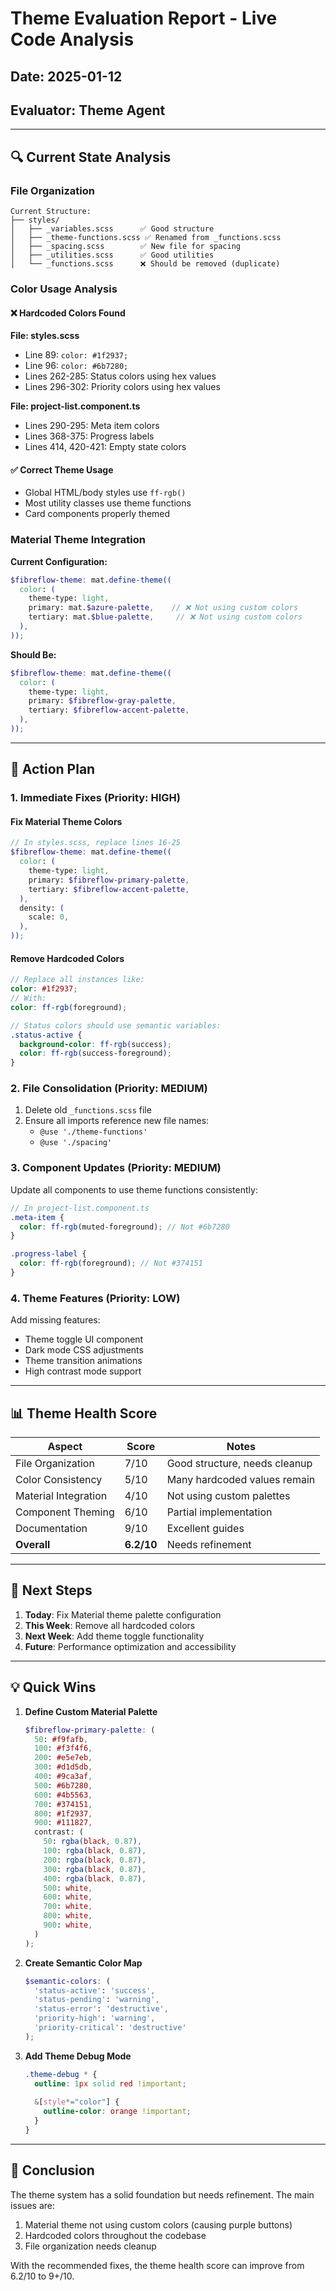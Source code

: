 # Theme Evaluation Report - Live Code Analysis

## Date: 2025-01-12
## Evaluator: Theme Agent

---

## 🔍 Current State Analysis

### File Organization
```
Current Structure:
├── styles/
│   ├── _variables.scss      ✅ Good structure
│   ├── _theme-functions.scss ✅ Renamed from _functions.scss
│   ├── _spacing.scss        ✅ New file for spacing
│   ├── _utilities.scss      ✅ Good utilities
│   └── _functions.scss      ❌ Should be removed (duplicate)
```

### Color Usage Analysis

#### ❌ Hardcoded Colors Found
**File: styles.scss**
- Line 89: `color: #1f2937;` 
- Line 96: `color: #6b7280;`
- Lines 262-285: Status colors using hex values
- Lines 296-302: Priority colors using hex values

**File: project-list.component.ts**
- Lines 290-295: Meta item colors
- Lines 368-375: Progress labels
- Lines 414, 420-421: Empty state colors

#### ✅ Correct Theme Usage
- Global HTML/body styles use `ff-rgb()`
- Most utility classes use theme functions
- Card components properly themed

### Material Theme Integration

**Current Configuration:**
```scss
$fibreflow-theme: mat.define-theme((
  color: (
    theme-type: light,
    primary: mat.$azure-palette,    // ❌ Not using custom colors
    tertiary: mat.$blue-palette,     // ❌ Not using custom colors
  ),
));
```

**Should Be:**
```scss
$fibreflow-theme: mat.define-theme((
  color: (
    theme-type: light,
    primary: $fibreflow-gray-palette,
    tertiary: $fibreflow-accent-palette,
  ),
));
```

---

## 🎯 Action Plan

### 1. Immediate Fixes (Priority: HIGH)

#### Fix Material Theme Colors
```scss
// In styles.scss, replace lines 16-25
$fibreflow-theme: mat.define-theme((
  color: (
    theme-type: light,
    primary: $fibreflow-primary-palette,
    tertiary: $fibreflow-accent-palette,
  ),
  density: (
    scale: 0,
  ),
));
```

#### Remove Hardcoded Colors
```scss
// Replace all instances like:
color: #1f2937;
// With:
color: ff-rgb(foreground);

// Status colors should use semantic variables:
.status-active {
  background-color: ff-rgb(success);
  color: ff-rgb(success-foreground);
}
```

### 2. File Consolidation (Priority: MEDIUM)

1. Delete old `_functions.scss` file
2. Ensure all imports reference new file names:
   - `@use './theme-functions'`
   - `@use './spacing'`

### 3. Component Updates (Priority: MEDIUM)

Update all components to use theme functions consistently:
```scss
// In project-list.component.ts
.meta-item {
  color: ff-rgb(muted-foreground); // Not #6b7280
}

.progress-label {
  color: ff-rgb(foreground); // Not #374151
}
```

### 4. Theme Features (Priority: LOW)

Add missing features:
- Theme toggle UI component
- Dark mode CSS adjustments
- Theme transition animations
- High contrast mode support

---

## 📊 Theme Health Score

| Aspect | Score | Notes |
|--------|-------|-------|
| File Organization | 7/10 | Good structure, needs cleanup |
| Color Consistency | 5/10 | Many hardcoded values remain |
| Material Integration | 4/10 | Not using custom palettes |
| Component Theming | 6/10 | Partial implementation |
| Documentation | 9/10 | Excellent guides |
| **Overall** | **6.2/10** | Needs refinement |

---

## 🚀 Next Steps

1. **Today**: Fix Material theme palette configuration
2. **This Week**: Remove all hardcoded colors
3. **Next Week**: Add theme toggle functionality
4. **Future**: Performance optimization and accessibility

---

## 💡 Quick Wins

1. **Define Custom Material Palette**
   ```scss
   $fibreflow-primary-palette: (
     50: #f9fafb,
     100: #f3f4f6,
     200: #e5e7eb,
     300: #d1d5db,
     400: #9ca3af,
     500: #6b7280,
     600: #4b5563,
     700: #374151,
     800: #1f2937,
     900: #111827,
     contrast: (
       50: rgba(black, 0.87),
       100: rgba(black, 0.87),
       200: rgba(black, 0.87),
       300: rgba(black, 0.87),
       400: rgba(black, 0.87),
       500: white,
       600: white,
       700: white,
       800: white,
       900: white,
     )
   );
   ```

2. **Create Semantic Color Map**
   ```scss
   $semantic-colors: (
     'status-active': 'success',
     'status-pending': 'warning',
     'status-error': 'destructive',
     'priority-high': 'warning',
     'priority-critical': 'destructive'
   );
   ```

3. **Add Theme Debug Mode**
   ```scss
   .theme-debug * {
     outline: 1px solid red !important;
     
     &[style*="color"] {
       outline-color: orange !important;
     }
   }
   ```

---

## 📝 Conclusion

The theme system has a solid foundation but needs refinement. The main issues are:
1. Material theme not using custom colors (causing purple buttons)
2. Hardcoded colors throughout the codebase
3. File organization needs cleanup

With the recommended fixes, the theme health score can improve from 6.2/10 to 9+/10.